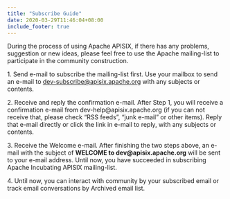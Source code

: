 ```yaml
---
title: "Subscribe Guide"
date: 2020-03-29T11:46:04+08:00
include_footer: true
---
```


<div>
  <section>
  <p>During the process of using Apache APISIX, if there has any problems, suggestion or new ideas, please feel free to use the Apache mailing-list to participate in the community construction.</p>
  <p>1. Send e-mail to subscribe the mailing-list first. Use your mailbox to send an e-mail to <a href="mailto:dev-subscribe@apisix.apache.org">dev-subscribe@apisix.apache.org</a> with any subjects or contents.</p>
  <p>2. Receive and reply the confirmation e-mail. After Step 1, you will receive a confirmation e-mail from dev-help@apisix.apache.org (if you can not receive that, please check “RSS feeds”, “junk e-mail” or other items). Reply that e-mail directly or click the link in e-mail to reply, with any subjects or contents.</p>
  <p>3. Receive the Welcome e-mail. After finishing the two steps above, an e-mail with the subject of <strong>WELCOME to dev@apisix.apache.org</strong> will be sent to your e-mail address. Until now, you have succeeded in subscribing Apache Incubating APISIX mailing-list.</p>
  <p>4. Until now, you can interact with community by your subscribed email or track email conversations by Archived email list.</p>
  </section>
</div>